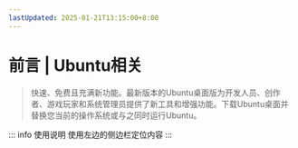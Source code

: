 ```yaml
---
lastUpdated: 2025-01-21T13:15:00+8:00
---
```


# 前言 | Ubuntu相关

> 快速、免费且充满新功能。最新版本的Ubuntu桌面版为开发人员、创作者、游戏玩家和系统管理员提供了新工具和增强功能。下载Ubuntu桌面并替换您当前的操作系统或与之同时运行Ubuntu。

::: info 使用说明
使用左边的侧边栏定位内容
:::
